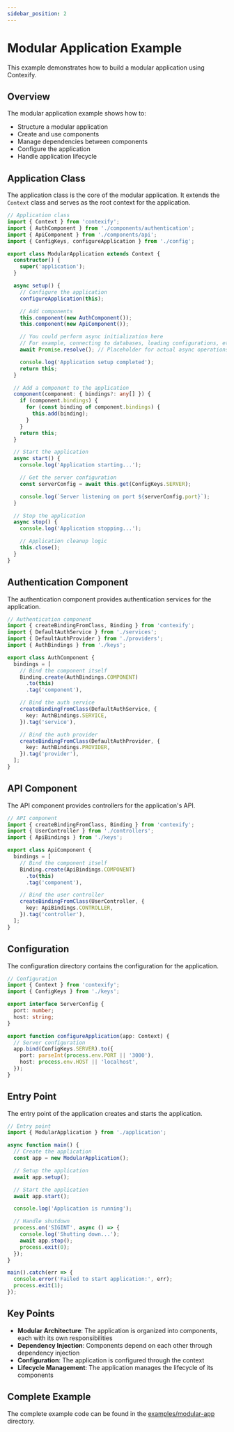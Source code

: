 ```yaml
---
sidebar_position: 2
---
```


# Modular Application Example

This example demonstrates how to build a modular application using Contexify.

## Overview

The modular application example shows how to:

- Structure a modular application
- Create and use components
- Manage dependencies between components
- Configure the application
- Handle application lifecycle

## Application Class

The application class is the core of the modular application. It extends the `Context` class and serves as the root context for the application.

```typescript
// Application class
import { Context } from 'contexify';
import { AuthComponent } from './components/authentication';
import { ApiComponent } from './components/api';
import { ConfigKeys, configureApplication } from './config';

export class ModularApplication extends Context {
  constructor() {
    super('application');
  }

  async setup() {
    // Configure the application
    configureApplication(this);

    // Add components
    this.component(new AuthComponent());
    this.component(new ApiComponent());

    // You could perform async initialization here
    // For example, connecting to databases, loading configurations, etc.
    await Promise.resolve(); // Placeholder for actual async operations

    console.log('Application setup completed');
    return this;
  }

  // Add a component to the application
  component(component: { bindings?: any[] }) {
    if (component.bindings) {
      for (const binding of component.bindings) {
        this.add(binding);
      }
    }
    return this;
  }

  // Start the application
  async start() {
    console.log('Application starting...');

    // Get the server configuration
    const serverConfig = await this.get(ConfigKeys.SERVER);

    console.log(`Server listening on port ${serverConfig.port}`);
  }

  // Stop the application
  async stop() {
    console.log('Application stopping...');

    // Application cleanup logic
    this.close();
  }
}
```

## Authentication Component

The authentication component provides authentication services for the application.

```typescript
// Authentication component
import { createBindingFromClass, Binding } from 'contexify';
import { DefaultAuthService } from './services';
import { DefaultAuthProvider } from './providers';
import { AuthBindings } from './keys';

export class AuthComponent {
  bindings = [
    // Bind the component itself
    Binding.create(AuthBindings.COMPONENT)
      .to(this)
      .tag('component'),

    // Bind the auth service
    createBindingFromClass(DefaultAuthService, {
      key: AuthBindings.SERVICE,
    }).tag('service'),

    // Bind the auth provider
    createBindingFromClass(DefaultAuthProvider, {
      key: AuthBindings.PROVIDER,
    }).tag('provider'),
  ];
}
```

## API Component

The API component provides controllers for the application's API.

```typescript
// API component
import { createBindingFromClass, Binding } from 'contexify';
import { UserController } from './controllers';
import { ApiBindings } from './keys';

export class ApiComponent {
  bindings = [
    // Bind the component itself
    Binding.create(ApiBindings.COMPONENT)
      .to(this)
      .tag('component'),

    // Bind the user controller
    createBindingFromClass(UserController, {
      key: ApiBindings.CONTROLLER,
    }).tag('controller'),
  ];
}
```

## Configuration

The configuration directory contains the configuration for the application.

```typescript
// Configuration
import { Context } from 'contexify';
import { ConfigKeys } from './keys';

export interface ServerConfig {
  port: number;
  host: string;
}

export function configureApplication(app: Context) {
  // Server configuration
  app.bind(ConfigKeys.SERVER).to({
    port: parseInt(process.env.PORT || '3000'),
    host: process.env.HOST || 'localhost',
  });
}
```

## Entry Point

The entry point of the application creates and starts the application.

```typescript
// Entry point
import { ModularApplication } from './application';

async function main() {
  // Create the application
  const app = new ModularApplication();

  // Setup the application
  await app.setup();

  // Start the application
  await app.start();

  console.log('Application is running');

  // Handle shutdown
  process.on('SIGINT', async () => {
    console.log('Shutting down...');
    await app.stop();
    process.exit(0);
  });
}

main().catch(err => {
  console.error('Failed to start application:', err);
  process.exit(1);
});
```

## Key Points

- **Modular Architecture**: The application is organized into components, each with its own responsibilities
- **Dependency Injection**: Components depend on each other through dependency injection
- **Configuration**: The application is configured through the context
- **Lifecycle Management**: The application manages the lifecycle of its components

## Complete Example

The complete example code can be found in the [examples/modular-app](https://github.com/teomyth/contexify/tree/main/examples/modular-app) directory.
